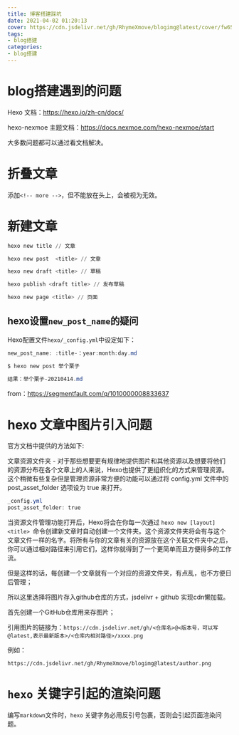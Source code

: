 ```yaml
---
title: 博客搭建踩坑
date: 2021-04-02 01:20:13
cover: https://cdn.jsdelivr.net/gh/RhymeXmove/blogimg@latest/cover/fw658.gif
tags:
- blog搭建
categories:
- blog搭建
---
```




# blog搭建遇到的问题

<!-- more -->

Hexo 文档：https://hexo.io/zh-cn/docs/

hexo-nexmoe 主题文档：https://docs.nexmoe.com/hexo-nexmoe/start

大多数问题都可以通过看文档解决。

# 折叠文章

添加`<!-- more -->`，但不能放在头上，会被视为无效。



# 新建文章

```powershell
hexo new title // 文章

hexo new post  <title> // 文章

hexo new draft <title> // 草稿  

hexo publish <draft title> // 发布草稿

hexo new page <title> // 页面
```







## hexo设置`new_post_name`的疑问



Hexo配置文件`hexo/_config.yml`中设定如下：

```powershell
new_post_name: :title-：year:month:day.md
```

```powershell
$ hexo new post 举个栗子  

结果：举个栗子-20210414.md
```

from：https://segmentfault.com/q/1010000008833637



# hexo 文章中图片引入问题

官方文档中提供的方法如下:

文章资源文件夹 - 对于那些想要更有规律地提供图片和其他资源以及想要将他们的资源分布在各个文章上的人来说，Hexo也提供了更组织化的方式来管理资源。这个稍微有些复杂但是管理资源非常方便的功能可以通过将 config.yml 文件中的 post_asset_folder 选项设为 true 来打开。

```powershell
_config.yml
post_asset_folder: true
```

当资源文件管理功能打开后，Hexo将会在你每一次通过 `hexo new [layout] <title> `命令创建新文章时自动创建一个文件夹。这个资源文件夹将会有与这个文章文件一样的名字。将所有与你的文章有关的资源放在这个关联文件夹中之后，你可以通过相对路径来引用它们，这样你就得到了一个更简单而且方便得多的工作流。



但是这样的话，每创建一个文章就有一个对应的资源文件夹，有点乱，也不方便日后管理；

所以这里选择将图片存入github仓库的方式，jsdelivr + github 实现cdn懒加载。



首先创建一个GitHub仓库用来存图片；

引用图片的链接为：`https://cdn.jsdelivr.net/gh/<仓库名>@<版本号，可以写@latest,表示最新版本>/<仓库内相对路径>/xxxx.png`

例如：

`https://cdn.jsdelivr.net/gh/RhymeXmove/blogimg@latest/author.png`



# `hexo` 关键字引起的渲染问题

编写`markdown`文件时，`hexo` 关键字务必用反引号包裹，否则会引起页面渲染问题。